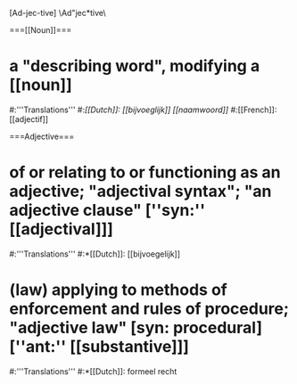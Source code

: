 [Ad-jec-tive] \Ad"jec*tive\

===[[Noun]]===
# a "describing word", modifying a [[noun]]
#:'''Translations'''
#:*[[Dutch]]: [[bijvoeglijk]] [[naamwoord]]
#:*[[French]]: [[adjectif]]

===Adjective===
# of or relating to or functioning as an adjective; "adjectival syntax"; "an adjective clause" [''syn:'' [[adjectival]]]
#:'''Translations'''
#:*[[Dutch]]: [[bijvoegelijk]]
# (law) applying to methods of enforcement and rules of procedure; "adjective law" [syn: procedural] [''ant:'' [[substantive]]]
#:'''Translations'''
#:*[[Dutch]]: formeel recht